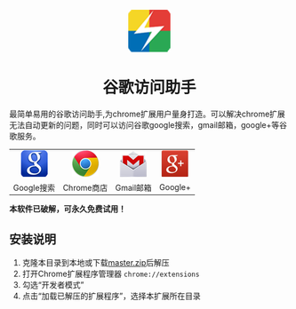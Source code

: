 <p align="center"><img width="15%" src="icons/icon-128.png" /></p>
<h1 align="center">谷歌访问助手</h1>

最简单易用的谷歌访问助手,为chrome扩展用户量身打造。可以解决chrome扩展无法自动更新的问题，同时可以访问谷歌google搜索，gmail邮箱，google+等谷歌服务。

<table>
  <tr>
    <td align="center"><img src="theme/img/google.png" /></td>
    <td align="center"><img src="theme/img/chrome.png" /></td>
    <td align="center"><img src="theme/img/gmail.png" /></td>
    <td align="center"><img src="theme/img/googleplus.png" /></td>
  </tr>
  <tr>
    <td align="center">Google搜索</td>
    <td align="center">Chrome商店</td>
    <td align="center">Gmail邮箱</td>
    <td align="center">Google+</td>
  </tr>
</table>

**本软件已破解，可永久免费试用！**

## 安装说明

1. 克隆本目录到本地或下载[master.zip][1]后解压
2. 打开Chrome扩展程序管理器 ```chrome://extensions```
3. 勾选“开发者模式”
4. 点击“加载已解压的扩展程序”，选择本扩展所在目录

[1]: https://github.com/hortian/google_access_helper/archive/master.zip
